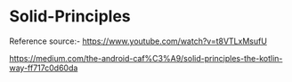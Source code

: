 # Solid-Principles

Reference source:- 
https://www.youtube.com/watch?v=t8VTLxMsufU

https://medium.com/the-android-caf%C3%A9/solid-principles-the-kotlin-way-ff717c0d60da

